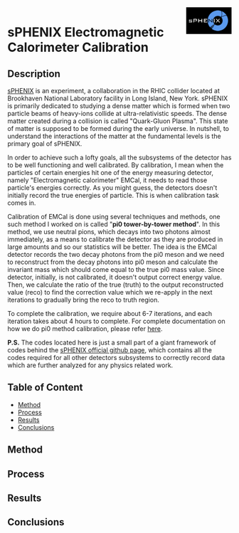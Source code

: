 <a href="https://www.sphenix.bnl.gov/">
   <img src="https://github.com/sbdrchauhan/calo_emc_pi0_tbt/blob/main/images/sphenix-logo-black-bg.png" align="right" height="60" />
</a>

# sPHENIX Electromagnetic Calorimeter Calibration

## Description

[sPHENIX](https://www.sphenix.bnl.gov/) is an experiment, a collaboration in the RHIC collider located at Brookhaven National Laboratory facility in Long Island, New York. sPHENIX is primarily dedicated to studying a dense matter which is formed when two particle beams of heavy-ions collide at ultra-relativistic speeds. The dense matter created during a collision is called "Quark-Gluon Plasma". This state of matter is supposed to be formed during the early universe. In nutshell, to understand the interactions of the matter at the fundamental levels is the primary goal of sPHENIX.

In order to achieve such a lofty goals, all the subsystems of the detector has to be well functioning and well calibrated. By calibration, I mean when the particles of certain energies hit one of the energy measuring detector, namely "Electromagnetic calorimeter" EMCal, it needs to read those particle's energies correctly. As you might guess, the detectors doesn't initially record the true energies of particle. This is when calibration task comes in.

Calibration of EMCal is done using several techniques and methods, one such method I worked on is called "**pi0 tower-by-tower method**". In this method, we use neutral pions, which decays into two photons almost immediately, as a means to calibrate the detector as they are produced in large amounts and so our statistics will be better. The idea is the EMCal detector records the two decay photons from the pi0 meson and we need to reconstruct from the decay photons into pi0 meson and calculate the invariant mass which should come equal to the true pi0 mass value. Since detector, initially, is not calibrated, it doesn't output correct energy value. Then, we calculate the ratio of the true (truth) to the output reconstructed value (reco) to find the correction value which we re-apply in the next iterations to gradually bring the reco to truth region.

To complete the calibration, we require about 6-7 iterations, and each iteration takes about 4 hours to complete. For complete documentation on how we do pi0 method calibration, please refer [here](https://www.overleaf.com/read/yxsdjvgjsbfp).

**P.S.** The codes located here is just a small part of a giant framework of codes behind the [sPHENIX official github page](https://github.com/sPHENIX-Collaboration), which contains all the codes required for all other detectors subsystems to correctly record data which are further analyzed for any physics related work.


## Table of Content

- [Method](#method)
- [Process](#process)
- [Results](#results)
- [Conclusions](#conclusions)










## Method


## Process


## Results


## Conclusions

